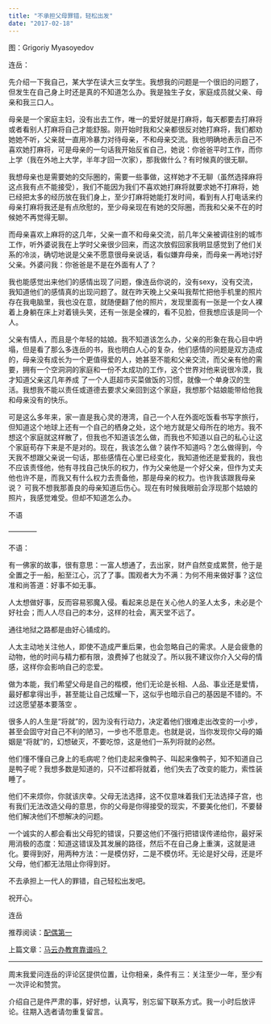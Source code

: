 ```yaml
---
title: "不承担父母罪错，轻松出发"
date: "2017-02-18"
---
```


图：Grigoriy Myasoyedov

连岳：

先介绍一下我自己，某大学在读大三女学生。我想我的问题是一个很旧的问题了，但发生在自己身上时还是真的不知道怎么办。我是独生子女，家庭成员就父亲、母亲和我三口人。  

母亲是一个家庭主妇，没有出去工作，唯一的爱好就是打麻将，每天都要去打麻将或者看别人打麻将自己才能舒服。刚开始时我和父亲都很反对她打麻将，我们都劝她她不听，父亲就一直用冷暴力对待母亲，不和母亲交流。我也明确地表示自己不喜欢她打麻将，可是母亲的一句话我开始反省自己，她说：你爸爸平时工作，而你上学（我在外地上大学，半年才回一次家），那我做什么？有时候真的很无聊。  

我想母亲也是需要她的交际圈的，需要一些事做，这样她才不无聊（虽然选择麻将这点我有点不能接受），我们不能因为我们不喜欢她打麻将就要求她不打麻将，她已经把太多的经历放在我们身上，至少打麻将她能打发时间，看到有人打电话来约母亲打麻将我还是有点欣慰的，至少母亲现在有她的交际圈，而我和父亲不在的时候她不再觉得无聊。

而母亲喜欢上麻将的这几年，父亲一直不和母亲交流，前几年父亲被调往别的城市工作，听外婆说我在上学时父亲很少回来，而这次放假回家我明显感觉到了他们关系的冷淡，确切地说是父亲不愿意很母亲说话，看似嫌弃母亲，而母亲一再地讨好父亲。外婆问我：你爸爸是不是在外面有人了？  

我也能感觉出来他们的感情出现了问题，像连岳你说的，没有sexy，没有交流，我知道他们的感情真的出现问题了。就在昨天晚上父亲叫我帮忙把他手机里的照片存在我电脑里，我也没在意，就随便翻了他的照片，发现里面有一张是一个女人裸着上身躺在床上对着镜头笑，还有一张是全裸的，看不见脸，但我想应该是同一个人。

父亲有情人，而且是个年轻的姑娘。我不知道该怎么办，父亲的形象在我心目中坍塌，但是看了那么多连岳的书，我也明白人心的复杂，他们感情的问题是双方造成的，母亲没有成长为一个更值得爱的人，她甚至不能和父亲交流，而父亲有他的需要，拥有一个空洞洞的家庭和一份不太成功的工作，这个世界对他来说很冷漠，我才知道父亲这几年养成 了一个人逛超市买菜做饭的习惯，就像一个单身汉的生活。我想我不能以责任或道德去要求父亲回到这个家庭，我想那个姑娘能带给他我和母亲没有的快乐。

可是这么多年来，家一直是我心灵的港湾，自己一个人在外面吃饭看书写字旅行，但知道这个地球上还有一个自己的栖身之处，这个地方就是父母所在的地方。我不想这个家庭就这样散了，但我也不知道该怎么做，而我也不知道以自己的私心让这个家庭苟存下来是不是对的。现在，我该怎么做？装作不知道吗？怎么做得到，今天我不想跟父亲说一句话，那些感情在心里已经变化，我知道他还是爱我的，我也不应该责怪他，他有寻找自己快乐的权力，作为父亲他是一个好父亲，但作为丈夫他也许不是，而我又有什么权力去责备他，那是母亲的权力。也许我该跟我母亲说？ 可我不想我那善良的母亲知道后伤心。现在有时候我眼前会浮现那个姑娘的照片，我感觉难受。但却不知道怎么办。

不语  

————

不语：  

有一佛家的故事，很有意思：一富人想通了，去出家，财产自然变成累赘，他于是全置之于一船，船至江心，沉了了事。围观者大为不满：为何不用来做好事？这位准和尚答道：好事不如无事。

人太想做好事，反而容易邪魔入侵。看起来总是在关心他人的圣人太多，未必是个好社会；而人人尽自己的本分，这样的社会，离天堂不远了。

通往地狱之路都是由好心铺成的。

人太主动地关注他人，即使不造成严重后果，也会忽略自己的需求。人是会疲惫的动物，他的时间与精力都有限，浪费掉了也就没了。所以我不建议你介入父母的情感，这样你会影响自己的恋爱。

做为本能，我们希望父母是自己的楷模，他们无论是长相、人品、事业还是爱情，最好都拿得出手，甚至能让自己炫耀一下，这似乎也暗示自己的基因是不错的。不过这愿望基本要落空 。

很多人的人生是“将就”的，因为没有行动力，决定着他们很难走出改变的一小步，甚至会固守对自己不利的陋习，一步也不愿意走。也就是说，当你发现你父母的婚姻是“将就”的，幻想破灭，不要吃惊，这是他们一系列将就的必然。

他们懂不懂自己身上的毛病呢？他们走起来像鸭子、叫起来像鸭子，知不知道自己是鸭子呢？我想多数是知道的，只不过都将就着，他们失去了改变的能力，索性装睡了。

他们不来烦你，你就该庆幸。父母无法选择，这不仅意味着我们无法选择子宫，也有我们无法改造父母的意思，你的父母是你得接受的现实，不要美化他们，不要替他们解决他们不想解决的问题。

一个诚实的人都会看出父母犯的错误，只要这他们不强行把错误传递给你，最好采用消极的态度：知道这错误及其发展的路径，然后不在自己身上重演，这就是进化。要得到好，用两种方法：一是模仿好，二是不模仿坏。无论是好父母，还是坏父母，他们都无法阻止你得到好。

不去承担上一代人的罪错，自己轻松出发吧。

祝开心。

连岳

推荐阅读：[配偶第一](http://mp.weixin.qq.com/s?__biz=MjM5NDU0Mjk2MQ==&mid=2651622741&idx=1&sn=5ffbd7bde218b7b9ba3c9d872f1801d3&chksm=bd7e094b8a09805df2eb655e6ba5d4fabfcc812c2fbb66da35852a91ce571632ad08482b76c4&scene=21#wechat_redirect)

上篇文章：[马云办教育靠谱吗？](http://mp.weixin.qq.com/s?__biz=MjM5NDU0Mjk2MQ==&mid=2651622763&idx=1&sn=868d81afe1c44ec39ebd62c372c7f85c&chksm=bd7e09758a098063e4fbbb77d10193d7e6e56f8638e2ad3701b0813a500e74363d9107a6507a&scene=21#wechat_redirect)

* * *

周末我爱问连岳的评论区提供位置，让你相亲，条件有三：关注至少一年，至少有一次评论和赞赏。

介绍自己是件严肃的事，好好想，认真写，别忘留下联系方式。我一小时后放评论。往期入选者请勿重复留言。
